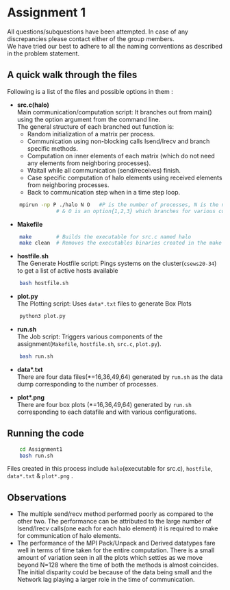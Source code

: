 # Assignment 1

All questions/subquestions have been attempted. In case of any discrepancies please contact either of the group members.<br>
We have tried our best to adhere to all the naming conventions as described in the problem statement.

## A quick walk through the files

Following is a list of the files and possible options in them :

* **src.c(halo)** <br>
	Main communication/computation script: It branches out from main() using the option argument from the command line.<br>
	The general structure of each branched out function is:
	-	Random initialization of a matrix per process.
	-	Communication using non-blocking calls Isend/Irecv and branch specific methods.
	-	Computation on inner elements of each matrix (which do not need any elements from neighboring processes).
	-	Waitall while all communication (send/receives) finish.
	-	Case specific computation of halo elements using received elements from neighboring processes.
	-	Back to communication step when in a time step loop.

```sh
	mpirun -np P ./halo N O   #P is the number of processes, N is the number of sides in data matrix
				# & O is an option{1,2,3} which branches for various communication schemes covered.
```

* **Makefile**

```sh
	make        # Builds the executable for src.c named halo
	make clean  # Removes the executables binaries created in the make process. 
```

*	**hostfile.sh**<br>
	The Generate Hostfile script: Pings systems on the cluster(`csews20-34`) to get a list of active hosts available

```sh
	bash hostfile.sh
```

*	**plot.py**<br>
	The Plotting script: Uses `data*.txt` files to generate Box Plots

```sh
	python3 plot.py
```

*	**run.sh**<br>
	The Job script: Triggers various components of the assignment(`Makefile`, `hostfile.sh`, `src.c`, `plot.py`). <br>

```sh
	bash run.sh
```

*	**data\*.txt**<br>
	There are four data files(\*=16,36,49,64) generated by `run.sh` as the data dump corresponding to the number of processes.

*	**plot\*.png**<br>
	There are four box plots (\*=16,36,49,64) generated by `run.sh` corresponding to each datafile and with various configurations.	

## Running the code


```sh
	cd Assignment1
	bash run.sh
```

Files created in this process include `halo`(executable for src.c), `hostfile`, `data*.txt` & `plot*.png` .


## Observations

-	The multiple send/recv method performed poorly as compared to the other two. The performance can be attributed to the large number of Isend/Irecv calls(one each for each halo element) it is required to make for communication of halo elements.
-	The performance of the MPI Pack/Unpack and Derived datatypes fare well in terms of time taken for the entire computation. There is a small amount of variation seen in all the plots which settles as we move beyond N=128 where the time of both the methods is almost coincides. The initial disparity could be because of the data being small and the Network lag playing a larger role in the time of communication.

